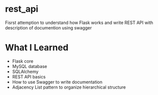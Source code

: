 # rest_api
Fisrst attemption to understand how Flask works and write REST API with description of documention using swagger

# What I Learned
- Flask core
- MySQL database
- SQLAlchemy
- REST API basics
- How to use Swagger to write documentation
- Adjacency List pattern to organize hierarchical structure
